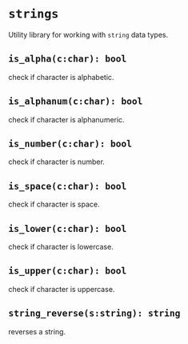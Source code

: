 # `strings`
Utility library for working with `string` data types.

## `is_alpha(c:char): bool`
check if character is alphabetic.

## `is_alphanum(c:char): bool`
check if character is alphanumeric.

## `is_number(c:char): bool`
check if character is number.

## `is_space(c:char): bool`
check if character is space.

## `is_lower(c:char): bool`
check if character is lowercase.

## `is_upper(c:char): bool`
check if character is uppercase.

## `string_reverse(s:string): string`
reverses a string.
